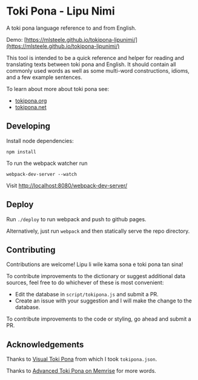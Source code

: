# Toki Pona - Lipu Nimi

A toki pona language reference to and from English.

Demo: [https://mlsteele.github.io/tokipona-lipunimi/](https://mlsteele.github.io/tokipona-lipunimi/)

This tool is intended to be a quick reference and helper for reading and translating texts between
toki pona and English. It should contain all commonly used words as well as some multi-word constructions,
idioms, and a few example sentences.

To learn about more about toki pona see:
- [tokipona.org](http://tokipona.org/)
- [tokipona.net](http://tokipona.net)

## Developing

Install node dependencies:
```shell
npm install
```

To run the webpack watcher run
```shell
webpack-dev-server --watch
```

Visit [http://localhost:8080/webpack-dev-server/](http://localhost:8080/webpack-dev-server/)

## Deploy

Run `./deploy` to run webpack and push to github pages.

Alternatively, just run `webpack` and then statically serve the repo directory.

## Contributing

Contributions are welcome!
Lipu li wile kama sona e toki pona tan sina!

To contribute improvements to the dictionary or suggest additional data sources,
feel free to do whichever of these is most convenient:
- Edit the database in `script/tokipona.js` and submit a PR.
- Create an issue with your suggestion and I will make the change to the database.

To contribute improvements to the code or styling, go ahead and submit a PR.

## Acknowledgements

Thanks to [Visual Toki Pona](https://github.com/x-raizor/visual-tokipona) from which I took `tokipona.json`.

Thanks to [Advanced Toki Pona on Memrise](http://www.memrise.com/course/443499/advanced-toki-pona/) for more words.
